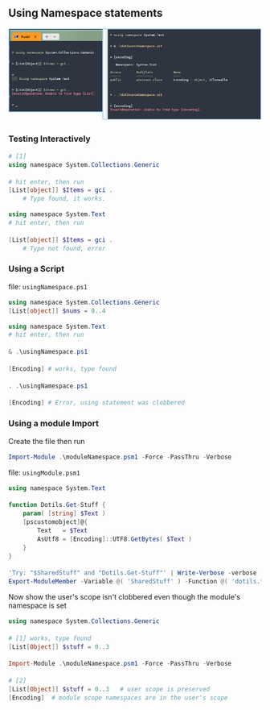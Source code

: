 ## Using Namespace statements

![testing namespace clobber](./img/Testing-Using-Namespace-Clobber.screenshot.png)

<!--
Until something else runs a using namespace, then the previous aliases are dropped
It depends if you run it as as a script / dotsourcing / or as a module. 

So 
using . $src : replaces users state  👎
using `REPL: replaces users state  👎
using call: & $src : preserves user state 👍
using inside a module: preserves user state 👍

The screenshot shows the first 3 options 

---------------------
A lot of people save a their profile script as a module. It's almost the same for you to write
But you can do things without it polluting the user's scope 
And it doesn't break the user's global state
-->

### Testing Interactively 

```ps1
# [1] 
using namespace System.Collections.Generic

# hit enter, then run
[List[object]] $Items = gci . 
    # Type found, it works. 
```
```ps1
using namespace System.Text
# hit enter, then run

[List[object]] $Items = gci . 
    # Type not found, error
```

### Using a Script

file: `usingNamespace.ps1`
```ps1
using namespace System.Collections.Generic
[List[object]] $nums = 0..4
```

```ps1
using namespace System.Text
# hit enter, then run

& .\usingNamespace.ps1

[Encoding] # works, type found

. .\usingNamespace.ps1

[Encoding] # Error, using statement was clobbered
```

### Using a module Import

Create the file then run
```ps1
Import-Module .\moduleNamespace.psm1 -Force -PassThru -Verbose
```

file: `usingModule.psm1`
```ps1
using namespace System.Text
    
function Dotils.Get-Stuff {
    param( [string] $Text )
    [pscustomobject]@{
        Text   = $Text
        AsUtf8 = [Encoding]::UTF8.GetBytes( $Text )
    }
}

'Try: "$SharedStuff" and "Dotils.Get-Stuff"' | Write-Verbose -verbose
Export-ModuleMember -Variable @( 'SharedStuff' ) -Function @( 'dotils.*' )
```

Now show the user's scope isn't clobbered even though the module's namespace is set
```ps1
using namespace System.Collections.Generic

# [1] works, type found
[List[Object]] $stuff = 0..3

Import-Module .\moduleNamespace.psm1 -Force -PassThru -Verbose

# [2] 
[List[Object]] $stuff = 0..3   # user scope is preserved
[Encoding]  # module scope namespaces are in the user's scope
```